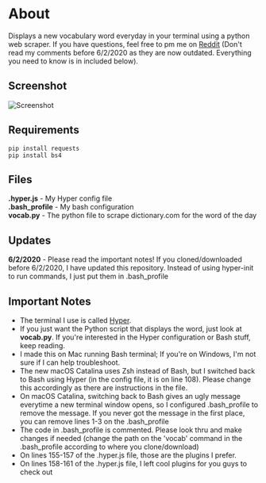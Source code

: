 # About
Displays a new vocabulary word everyday in your terminal using a python web scraper. If you have questions, feel free to pm me on [Reddit](https://reddit.com/user/ImportantDesk) (Don't read my comments before 6/2/2020 as they are now outdated. Everything you need to know is in included below).

## Screenshot
![Screenshot](https://i.imgur.com/IfwgKjL.png)

## Requirements
```pip install requests``` <br>
```pip install bs4```

## Files
<b>.hyper.js</b> - My Hyper config file <br>
<b>.bash_profile</b> - My bash configuration <br>
<b>vocab.py</b> - The python file to scrape dictionary.com for the word of the day

## Updates
<b>6/2/2020</b> - Please read the important notes! If you cloned/downloaded before 6/2/2020, I have updated this repository. Instead of using hyper-init to run commands, I just put them in .bash_profile

## Important Notes
- The terminal I use is called [Hyper](https://hyper.is).
- If you just want the Python script that displays the word, just look at <b>vocab.py</b>. If you're interested in the Hyper configuration or Bash stuff, keep reading.
- I made this on Mac running Bash terminal; If you're on Windows, I'm not sure if I can help troubleshoot.
- The new macOS Catalina uses Zsh instead of Bash, but I switched back to Bash using Hyper (in the config file, it is on line 108). Please change this accordingly as there are instructions in the file.
- On macOS Catalina, switching back to Bash gives an ugly message everytime a new terminal window opens, so I configured .bash_profile to remove the message. If you never got the message in the first place, you can remove lines 1-3 on the .bash_profile
- The code in .bash_profile is commented. Please look thru and make changes if needed (change the path on the 'vocab' command in the .bash_profile according to where you clone/download)
- On lines 155-157 of the .hyper.js file, those are the plugins I prefer.
- On lines 158-161 of the .hyper.js file, I left cool plugins for you guys to check out
